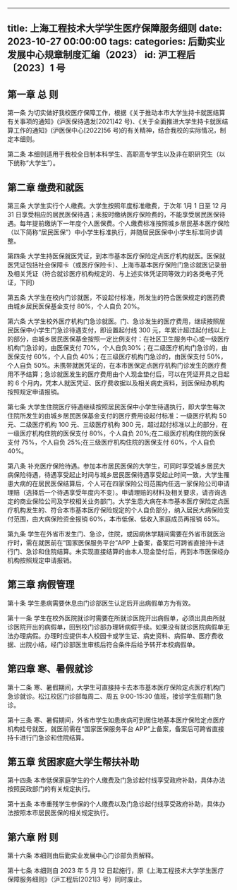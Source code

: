 
---
title: 上海工程技术大学学生医疗保障服务细则
date: 2023-10-27 00:00:00
tags: 
categories: 后勤实业发展中心规章制度汇编（2023）
id: 沪工程后〔2023〕1 号
---

## 第一章 总 则

第一条 为切实做好我校医疗保障工作，根据《关于推动本市大学生持卡就医结算有关事项的通知》(沪医保待遇发[2021]42 号)、《关于全面推进大学生持卡就医结算工作的通知》(沪医保中心[2022]56 号)的有关精神，结合我校的实际情况，制定本细则。

第二条 本细则适用于我校全日制本科学生、高职高专学生以及非在职研究生（以下统称“大学生”）。

## 第二章 缴费和就医

第三条 大学生实行个人缴费。大学生按照年度标准缴费，于次年 1月 1 日至 12 月 31 日享受相应的居民医保待遇；未按时缴纳医疗保险费的，不能享受居民医保待遇。每年提前缴纳下一年度个人医保费。个人缴费标准按照城乡居民基本医疗保险（以下简称“居民医保”）中小学生标准执行，并随居民医保中小学生标准同步调整。

第四条 大学生持医保就医凭证，到本市基本医疗保险定点医疗机构就医。医保就医凭证包括社会保障卡（或医疗保险卡）、上海市基本医疗保险门急诊就医记录册及相关凭证（符合就诊医疗机构规定的、与上述实体凭证同等效力的各类电子凭证，下同）

第五条 大学生在校内门诊就医，不设起付标准，所发生的符合医保规定的医药费由城乡居民医保基金支付 80%，个人自负 20%。

第六条 大学生校外医疗机构门急诊就医。门、急诊发生的医疗费用，继续按照居民医保中小学生门急诊待遇支付，即设置起付线 300 元，年累计超过起付线以上的部分，由城乡居民医保基金按照一定比例支付：在社区卫生服务中心或一级医疗机构门急诊的，由医保支付 70%，个人自负30%；在二级医疗机构门急诊的，由医保支付 60%，个人自负 40%；在三级医疗机构门急诊的，由医保支付 50%，个人自负 50%。未携带就医凭证的，在本市医保定点医疗机构门诊发生的医疗费用不予结算；急诊就医发生的医疗费用由个人现金垫付后，可以在凭证开具之日起的 6 个月内，凭本人就医凭证、医疗费收据以及相关病史资料，到医保经办机构按照规定申请报销。

第七条 大学生住院医疗待遇继续按照居民医保中小学生待遇执行，即大学生每次住院所发生的由城乡居民医保基金支付的医疗费用设起付标准：一级医疗机构 50 元、二级医疗机构 100 元、三级医疗机构 300 元，超过起付标准以上的部分，在一级医疗机构住院的医保支付 80%，个人自负 20%;在二级医疗机构住院的医保支付 75%，个人自负 25%;在三级医疗机构住院的医保支付 60%，个人自负 40%。

第八条 补充医疗保险待遇。参加本市居民医保的大学生，可同时享受城乡居民大病保险待遇，待遇享受起止时间与城乡居民医保待遇享受起止时间一致，大学生罹患大病的在居民医保结算后，个人可在四家保险公司范围内任选一家保险公司申请理赔（选择后一个待遇享受年度内不变）。申请理赔的材料及相关要求，请咨询选定的商业保险公司及学校相关业务部门。大学生患大病在本市基本医疗保险定点医疗机构发生的、符合本市基本医疗保险规定的个人自负部分，纳入居民大病保险支付范围，由大病保险资金报销 60%，本市低保、低收入家庭成员再报销 65%。

第九条 学生在外省市发生门、急诊，住院，或因病休学期间需要在外省市就医治疗时，需在就医前在“国家医保服务平台”APP 上备案，备案后可跨省直接持卡进行门、急诊和住院结算。未实现直接结算的由本人现金垫付后，再到本市医保经办机构按照规定申请报销。

## 第三章 病假管理

第十条 学生患病需要休息由门诊部医生认定后开出病假单方为有效。

第十一条 学生在校外医院就诊时需要在所就诊医院开出病假单，必须出具由所就诊医院开出的病假单，回到校门诊部办理转病假手续。如果没有就诊医院病假单无法办理病假。办理时应提供本人校园卡或学生证、病史资料、病假单、医疗费收据、出院小结，经门诊部医生审核后符合条件后给予转开本校病假单。

## 第四章 寒、暑假就诊

第十二条 寒、暑假期间，大学生可直接持卡去本市基本医疗保险定点医疗机构门急诊就诊。松江校区门诊部每周二、周五 9:00-15:30 值班，接诊学生假期门急诊。

第十三条 寒、暑假期间，外省市学生如患疾病可到居住地基本医疗保险定点医疗机构挂号就医，就医前需在“国家医保服务平台 APP”上备案，备案后可跨省直接持卡进行门急诊和住院结算。

## 第五章 贫困家庭大学生帮扶补助

第十四条 本市低保家庭学生的个人缴费及门急诊起付线享受政府补助，具体办法按照民政部门的有关规定执行。

第十五条 本市重残学生参保的个人缴费以及门急诊起付线享受政府补助，具体办法按照本市居民医保的相关规定执行。

## 第六章 附 则

第十六条 本细则由后勤实业发展中心门诊部负责解释。

第十七条 本细则自 2023 年 5 月 12 日起施行，原《上海工程技术大学学生医疗保障服务细则》（沪工程后[2021]3 号）同时废止。
